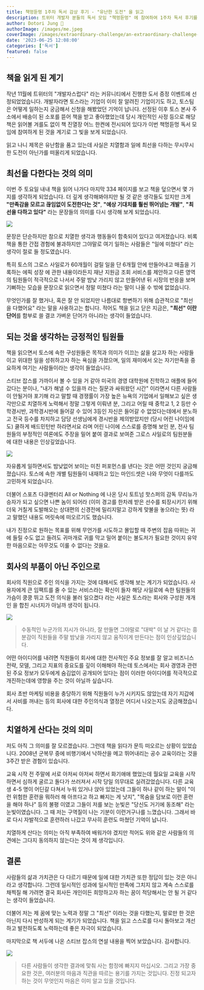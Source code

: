 ```yaml
---
title: 책멍듣멍 1주차 독서 감상 후기 - "유난한 도전" 을 읽고
description: 트위터 개발자 분들의 독서 모임 "책멍듣멍" 에 참여하여 1주차 독서 후기를 적어 보았습니다.
author: Dotori Jung 🌰
authorImage: /images/me.jpeg
coverImage: /images/extraordinary-challenge/an-extraordinary-challenge-thumbnail.jpeg
date: '2023-06-25 12:08:00'
categories: ['독서']
featured: false
---
```


## 책을 읽게 된 계기

작년 11월에 트위터의 "개발자스럽다" 라는 커뮤니티에서 진행한 도서 증정 이벤트에 선정되었었습니다.
개발자라면 토스라는 기업이 이미 잘 알려진 기업이기도 하고, 토스팀은 어떻게 일하는지 궁금해서 신청을 해봤었던 기억이 납니다. 선정된 이후 토스 본사 주소에서 배송이 된 소포를 뜯어 책을 받고 좋아했었는데 당시 개인적인 사정 등으로 해당 책은 읽어볼 겨를도 없이 책 진열장 어느 한켠에 전시되어 있다가 이번 책멍듣멍 독서 모임에 참여하게 된 것을 계기로 그 빛을 보게 되었습니다.

읽고 나니 제목은 유난함을 품고 있는데 사실은 치열함과 일에 최선을 다하는 무시무시한 도전이 아닌가를 떠올리게 되었습니다.

## 최선을 다한다는 것의 의미

이번 주 토요일 내내 책을 읽어 나가다 마지막 334 페이지를 보고 책을 덮으면서 몇 가지를 생각하게 되었습니다. 더 깊게 생각해봐야지만 될 것 같은 생각들도 있지만 크게 **"만족감을 모르고 끊임없이 도전한다는 것"**, **"예상 기대치를 훨씬 뛰어넘는 개발"**, **"최선을 다하고 있다"** 라는 문장들의 의미를 다시 생각해 보게 되었습니다.

![](/images/extraordinary-challenge/an-extraordinary-challenge-thumbnail2.jpeg)

문장은 단순하지만 참으로 치열한 생각과 행동들이 함축되어 있다고 여겨졌습니다. 비록 책을 통한 간접 경험에 불과하지만 그야말로 여기 일하는 사람들은 "일에 미쳤다" 라는 생각이 절로 들 정도였습니다.

특히 토스의 그로스 사일로가 60개월이 걸릴 일을 단 6개월 안에 만들어내고 매출을 기록하는 에픽 성장 에 관한 내용이라든지 재난 지원금 조회 서비스를 제안하고 다른 영역의 팀원들이 적극적으로 나서서 주말 밤낮 가리지 않고 만들어낸 뒤 시장의 반응을 보며 기뻐하는 모습을 문장으로 읽으면서 정말 미쳤다 라는 말이 나올 수 밖에 없었습니다.

무엇인가를 잘 했거나, 혹은 잘 안 되었지만 나름대로 항변하기 위해 습관적으로 "최선을 다했어요" 라는 말을 사용하고는 합니다.
적어도 책을 읽고 닫은 지금은, **"최선" 이란 단어**를 함부로 쓸 결코 가벼운 단어가 아니라는 생각이 들었습니다.

## 되는 것을 생각하는 긍정적인 팀원들

책을 읽으면서 토스에 속한 구성원들은 목적과 의미가 이끄는 삶을 살고자 하는 사람들이고 위대한 일을 성취하고자 하는 욕심을 가졌으며, 일의 재미에서 오는 자기만족을 중요하게 여기는 사람들이라는 생각이 들었습니다.

스티브 잡스를 가까이서 볼 수 있을 거 같아 미국의 경영 대학원에 진학하고 애플에 들어갔다는 분이나, "내가 해낼 수 있을까 라는 질문과 싸워왔던 시간" 이라면서 다른 사람들이 안될거야 포기해 라고 말할 때 경쟁률이 가장 높은 뉴욕의 기업에서 일해보고 싶은 생각만으로 치열하게 노력해서 정말 그렇게 이뤄낸 분, 그리고 어릴 때 중학교 1, 2 등만 수학경시반, 과학경시반에 들어갈 수 있어 3등인 자신은 들어갈 수 없었다는데에서 분노하고 전국 등수를 차지하고 담당 선생님에게 경시반을 제의받았지만 (당시 어린 나이임에도) 쿨하게 배드민턴반 하라면서요 라며 어린 나이에 스스로를 증명해 보인 분, 전사 팀원들의 부정적인 여론에도 주장을 밀어 붙여 결과로 보여준 그로스 사일로의 팀원분들 에 대한 내용은 인상깊었습니다.

![](/images/extraordinary-challenge/example.jpeg)

자유롭게 일하면서도 밤낮없어 보이는 미친 퍼포먼스를 낸다는 것은 어떤 것인지 궁금해졌습니다. 토스에 속한 개별 팀원들이 내재하고 있는 마인드셋은 나와 무엇이 다를까도 고민하게 되었습니다.

더불어 스포츠 다큐멘터리 All or Nothing 에 나온 당시 토트넘 핫스퍼의 감독 무리뉴가 승자가 되고 싶으면 나쁜 놈이 되어라 (이미 경고를 한차례 받은 선수를 퇴장시키기 위해 더욱 거칠게 도발해오는 상대편의 신경전에 밀리지말고 강하게 맞불을 놓으라는 뜻) 라고 말했던 내용도 머릿속에 떠오르기도 했습니다.

내가 진정으로 원하는 목표를 위해 무언가를 시도하고 몰입할 때 주변의 잡음 따위는 귀에 들릴 수도 없고 들려도 귀마개로 귀를 막고 밀어 붙이는 불도저가 필요한 것이지 유약한 마음으로는 아무것도 이룰 수 없다는 것을요.

## 회사의 부품이 아닌 주인으로

회사의 직원으로 주인 의식을 가지는 것에 대해서도 생각해 보는 계기가 되었습니다. 사용자에게 큰 임팩트를 줄 수 있는 서비스라는 확신이 들자 해당 사일로에 속한 팀원들의 가슴이 쿵쿵 뛰고 도전 의식을 불러 일으켰다 라는 사실은 토스라는 회사와 구성원 개개인 을 합친 시너지가 아닐까 생각이 됩니다.

![](/images/extraordinary-challenge/silo.jpeg)

> 수동적인 누군가의 지시가 아니라, 잘 만들면 그야말로 "대박" 이 날 거 같다는 흥분감이 직원들을 주말 밤낮을 가리지 않고 움직이게 만든다는 점이 인상깊었습니다.

어떤 아이디어를 내려면 직원들이 회사에 대한 전사적인 주요 정보를 잘 알고 비즈니스 전략, 모델, 그리고 지표의 중요도를 깊이 이해해야 하는데 토스에서는 회사 경영과 관련된 주요 정보가 모두에게 숨김없이 공개되어 있다는 점이 이러한 아이디어를 적극적으로 개진하는데에 영향을 주는 것이 아닐까 싶습니다.

회사 초반 마케팅 비용을 충당하기 위해 직원들이 누가 시키지도 않았는데 자기 지갑에서 사비를 꺼내는 등의 회사에 대한 주인의식과 열정은 어디서 나오는지도 궁금해졌습니다.

## 치열하게 산다는 것의 의미

저도 아직 그 의미를 잘 모르겠습니다. 그런데 책을 읽다가 문득 떠오르는 상황이 있었습니다. 2008년 군복무 중에 비행기에서 낙하산을 메고 뛰어내리는 공수 교육이라는 것을 3주간 받은 경험이 있습니다.

교육 시작 전 주말에 서로 아저씨 아저씨 하면서 화기애애 했었는데 월요일 교육을 시작하면서 심하게 굴르고 돌다가 쓰러져서 시작 당일 의무대로 실려갔었습니다.
다른 교육생 4-5 명이 어딘갈 다쳐서 누워 있거나 앉아 있었는데 그들이 하나 같이 하는 말이 "이런 위험한 훈련을 뭐하러 해 아프다고 하고 빠지는 게 낫지", "목숨을 담보로 이런 훈련을 해야 하나" 등의 불평 이였고 그들이 저를 보는 눈빛은 "당신도 거기에 동조해" 라는 눈빛이였습니다. 그 때 저는 구역질이 나는 기분이 이런거구나를 느꼈습니다. 그래서 바로 다시 자발적으로 훈련하러 나갔고 무사히 훈련도 마쳤던 기억이 납니다.

치열하게 산다는 의미는 아직 부족하여 배워가야 겠지만 적어도 위와 같은 사람들의 의견에는 그다지 동의하지 않는다는 것이 제 생각입니다.

## 결론

사람들의 삶과 가치관은 다 다르기 때문에 일에 대한 가치관 또한 정답이 있는 것은 아니라고 생각합니다. 그런데 일시적인 성과에 일시적인 만족에 그치지 않고 계속 스스로를 채찍질 해 가려면 결국 회사든 개인이든 희망하고자 하는 꿈이 적당해서는 안 될 거 같다는 생각이 들었습니다.

더불어 저는 제 꿈에 맞는 노력과 정말 그 "최선" 이라는 것을 다했는지, 말로만 한 것은 아닌지 다시 반성하게 되는 계기가 되었습니다. 책을 읽고 스스로를 다시 돌아보고 개선하고 발전하도록 노력하는데 좋은 자극이 되었습니다.

마지막으로 책 서두에 나온 스티브 잡스의 연설 내용을 찍어 보았습니다. 감사합니다.

![](/images/extraordinary-challenge/steve-jobs.jpeg)

> 다른 사람들이 생각한 결과에 맞춰 사는 함정에 빠지지 마십시오. 그리고 가장 중요한 것은, 여러분의 마음과 직관을 따르는 용기를 가지는 것입니다. 진정 되고자 하는 것이 무엇인지 마음은 이미 알고 있을 것입니다.
